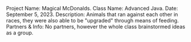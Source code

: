 Project Name: Magical McDonalds.
Class Name: Advanced Java.
Date: September 5, 2023.
Description: Animals that ran against each other in races, they were also able to be "upgraded" through means of feeding.
Partners & Info: No partners, however the whole class brainstormed ideas as a group.
